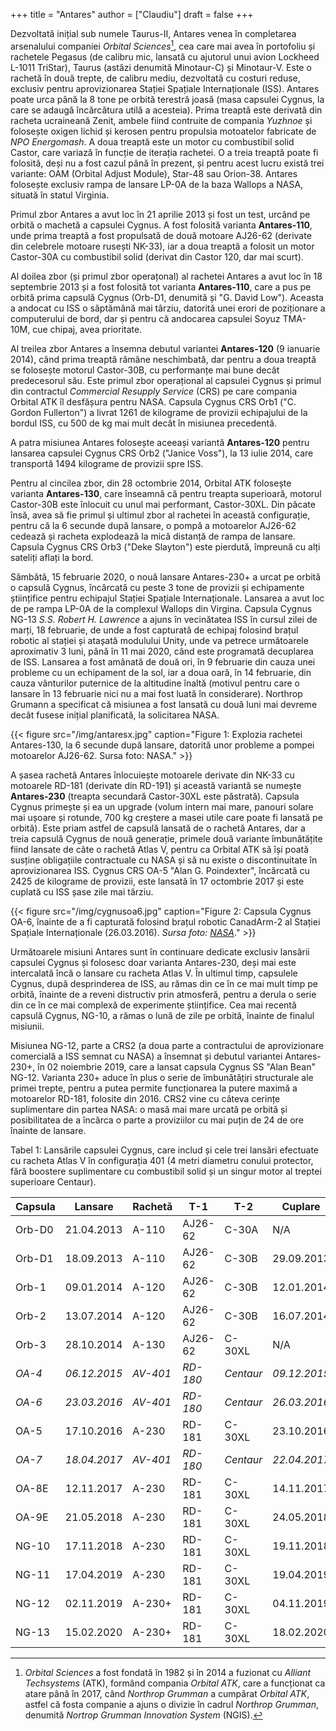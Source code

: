+++
title = "Antares"
author = ["Claudiu"]
draft = false
+++

Dezvoltată inițial sub numele Taurus-II, Antares venea în completarea arsenalului companiei _Orbital Sciences_[^fn:1], cea care mai avea în portofoliu și rachetele Pegasus (de calibru mic, lansată cu ajutorul unui avion Lockheed L-1011 TriStar), Taurus (astăzi denumită Minotaur-C) și Minotaur-V. Este o rachetă în două trepte, de calibru mediu, dezvoltată cu costuri reduse, exclusiv pentru aprovizionarea Stației Spațiale Internaționale (ISS). Antares poate urca până la 8 tone pe orbită terestră joasă (masa capsulei Cygnus, la care se adaugă încărcătura utilă a acesteia). Prima treaptă este derivată din racheta ucraineană Zenit, ambele fiind contruite de compania _Yuzhnoe_ și folosește oxigen lichid și kerosen pentru propulsia motoatelor fabricate de _NPO Energomash_. A doua treaptă este un motor cu combustibil solid Castor, care variază în funcție de iterația rachetei. O a treia treaptă poate fi folosită, deși nu a fost cazul până în prezent, și pentru acest lucru există trei variante: OAM (Orbital Adjust Module), Star-48 sau Orion-38. Antares folosește exclusiv rampa de lansare LP-0A de la baza Wallops a NASA, situată în statul Virginia.

Primul zbor Antares a avut loc în 21 aprilie 2013 și fost un test, urcând pe orbită o machetă a capsulei Cygnus. A fost folosită varianta **Antares-110**, unde prima treaptă a fost propulsată de două motoare AJ26-62 (derivate din celebrele motoare rusești NK-33), iar a doua treaptă a folosit un motor Castor-30A cu combustibil solid (derivat din Castor 120, dar mai scurt).

Al doilea zbor (și primul zbor operațonal) al rachetei Antares a avut loc în 18 septembrie 2013 și a fost folosită tot varianta **Antares-110**, care a pus pe orbită prima capsulă Cygnus (Orb-D1, denumită și "G. David Low"). Aceasta a andocat cu ISS o săptămână mai târziu, datorită unei erori de poziționare a computerului de bord, dar și pentru că andocarea capsulei Soyuz TMA-10M, cue chipaj, avea prioritate.

Al treilea zbor Antares a însemna debutul variantei **Antares-120** (9 ianuarie 2014), când prima treaptă rămâne neschimbată, dar pentru a doua treaptă se folosește motorul Castor-30B, cu performanțe mai bune decât predecesorul său. Este primul zbor operațional al capsulei Cygnus și primul din contractul _Commercial Resupply Service_ (CRS) pe care compania Orbital ATK îl desfășura pentru NASA. Capsula Cygnus CRS Orb1 ("C. Gordon Fullerton") a livrat 1261 de kilograme de provizii echipajului de la bordul ISS, cu 500 de kg mai mult decât în misiunea precedentă.

A patra misiunea Antares folosește aceeași variantă **Antares-120** pentru lansarea capsulei Cygnus CRS Orb2 ("Janice Voss"), la 13 iulie 2014, care transportă 1494 kilograme de provizii spre ISS.

Pentru al cincilea zbor, din 28 octombrie 2014, Orbital ATK folosește varianta **Antares-130**, care înseamnă că pentru treapta superioară, motorul Castor-30B este înlocuit cu unul mai performant, Castor-30XL. Din păcate însă, avea să fie primul și ultimul zbor al rachetei în această configurație, pentru că la 6 secunde după lansare, o pompă a motoarelor AJ26-62 cedează și racheta explodează la mică distanță de rampa de lansare. Capsula Cygnus CRS Orb3 ("Deke Slayton") este pierdută, împreună cu alți sateliți aflați la bord.

Sâmbătă, 15 februarie 2020, o nouă lansare Antares-230+ a urcat pe orbită o capsulă Cygnus, încărcată cu peste 3 tone de provizii și echipamente științifice pentru echipajul Stației Spațiale Internaționale. Lansarea a avut loc de pe rampa LP-0A de la complexul Wallops din Virgina. Capsula Cygnus NG-13 _S.S. Robert H. Lawrence_ a ajuns în vecinătatea ISS în cursul zilei de marți, 18 februarie, de unde a fost capturată de echipaj folosind brațul robotic al stației și atașată modulului Unity, unde va petrece următoarele aproximativ 3 luni, până în 11 mai 2020, când este programată decuplarea de ISS. Lansarea a fost amânată de două ori, în 9 februarie din cauza unei probleme cu un echipament de la sol, iar a doua oară, în 14 februarie, din cauza vânturilor puternice de la altitudine înaltă (motivul pentru care o lansare în 13 februarie nici nu a mai fost luată în considerare). Northrop Grumann a specificat că misiunea a fost lansată cu două luni mai devreme decât fusese inițial planificată, la solicitarea NASA.

{{< figure src="/img/antaresx.jpg" caption="Figure 1: Explozia rachetei Antares-130, la 6 secunde după lansare, datorită unor probleme a pompei motoarelor AJ26-62. Sursa foto: NASA." >}}

A șasea rachetă Antares înlocuiește motoarele derivate din NK-33 cu motoarele RD-181 (derivate din RD-191) și această variantă se numește **Antares-230** (treapta secundară Castor-30XL este păstrată). Capsula Cygnus primește și ea un upgrade (volum intern mai mare, panouri solare mai ușoare și rotunde, 700 kg creștere a masei utile care poate fi lansată pe orbită). Este priam astfel de capsulă lansată de o rachetă Antares, dar a treia capsulă Cygnus de nouă generație, primele două variante îmbunătățite fiind lansate de câte o rachetă Atlas V, pentru ca Orbital ATK să își poată susține obligațiile contractuale cu NASA și să nu existe o discontinuitate în aprovizionarea ISS. Cygnus CRS OA-5 "Alan G. Poindexter", încărcată cu 2425 de kilograme de provizii, este lansată în 17 octombrie 2017 și este cuplată cu ISS șase zile mai târziu.

{{< figure src="/img/cygnusoa6.jpg" caption="Figure 2: Capsula Cygnus OA-6, înainte de a fi capturată folosind brațul robotic CanadArm-2 al Stației Spațiale Internaționale (26.03.2016). _Sursa foto: [NASA](https://www.flickr.com/photos/nasa2explore/26099981645/)_." >}}

Următoarele misiuni Antares sunt în continuare dedicate exclusiv lansării capsulei Cygnus și folosesc doar varianta Antares-230, deși mai este intercalată încă o lansare cu racheta Atlas V. În ultimul timp, capsulele Cygnus, după desprinderea de ISS, au rămas din ce în ce mai mult timp pe orbită, înainte de a reveni distructiv prin atmosferă, pentru a derula o serie din ce în ce mai complexă de experimente științifice. Cea mai recentă capsulă Cygnus, NG-10, a rămas o lună de zile pe orbită, înainte de finalul misiunii.

Misiunea NG-12, parte a CRS2 (a doua parte a contractului de aprovizionare comercială a ISS semnat cu NASA) a însemnat și debutul variantei Antares-230+, în 02 noiembrie 2019, care a lansat capsula Cygnus SS "Alan Bean" NG-12. Varianta 230+ aduce în plus o serie de îmbunătățiri structurale ale primei trepte, pentru a putea permite funcționarea la putere maximă a motoarelor RD-181, folosite din 2016. CRS2 vine cu câteva cerințe suplimentare din partea NASA: o masă mai mare urcată pe orbită și posibilitatea de a încărca o parte a proviziilor cu mai puțin de 24 de ore înainte de lansare.

<div class="table-caption">
  <span class="table-number">Tabel 1</span>:
  Lansările capsulei Cygnus, care includ și cele trei lansări efectuate cu racheta Atlas V în configurația 401 (4 metri diametru conului protector, fără boostere suplimentare cu combustibil solid și un singur motor al treptei superioare Centaur).
</div>

| Capsula | Lansare      | Rachetă  | T-1      | T-2       | Cuplare      | Masă(kg) | Decuplare    | Deorbitare   | Modul   | Obs     |
|---------|--------------|----------|----------|-----------|--------------|----------|--------------|--------------|---------|---------|
| Orb-D0  | 21.04.2013   | A-110    | AJ26-62  | C-30A     | N/A          | N/A      | N/A          | 10.05.2013   | N/A     | Succ.   |
| Orb-D1  | 18.09.2013   | A-110    | AJ26-62  | C-30B     | 29.09.2013   | 589      | 22.10.2013   | 23.10.2013   | Harmony | Succ.   |
| Orb-1   | 09.01.2014   | A-120    | AJ26-62  | C-30B     | 12.01.2014   | 1260     | 18.02.2013   | 19.02.2013   | Harmony | Succ.   |
| Orb-2   | 13.07.2014   | A-120    | AJ26-62  | C-30B     | 16.07.2014   | 1494     | 15.08.2014   | 17.08.2014   | Harmony | Succ.   |
| Orb-3   | 28.10.2014   | A-130    | AJ26-62  | C-30XL    | N/A          | 2215     | N/A          | N/A          | N/A     | Eșec    |
| _OA-4_  | _06.12.2015_ | _AV-401_ | _RD-180_ | _Centaur_ | _09.12.2015_ | _3514_   | _19.02.2016_ | _20.02.2016_ | Unity   | _Succ._ |
| _OA-6_  | _23.03.2016_ | _AV-401_ | _RD-180_ | _Centaur_ | _26.03.2016_ | _3519_   | _14.06.2016_ | _22.06.2016_ | Unity   | _Succ._ |
| OA-5    | 17.10.2016   | A-230    | RD-181   | C-30XL    | 23.10.2016   | 2342     | 21.11.2016   | 27.11.2016   | Unity   | Succ.   |
| _OA-7_  | _18.04.2017_ | _AV-401_ | _RD-180_ | _Centaur_ | _22.04.2017_ | _3376_   | _04.06.2017_ | _11.06.2017_ | Unity   | _Succ._ |
| OA-8E   | 12.11.2017   | A-230    | RD-181   | C-30XL    | 14.11.2017   | 3338     | 05.12.2017   | 18.12.2017   | Unity   | Succ.   |
| OA-9E   | 21.05.2018   | A-230    | RD-181   | C-30XL    | 24.05.2018   | 3350     | 15.07.2018   | 30.07.2018   | Unity   | Succ.   |
| NG-10   | 17.11.2018   | A-230    | RD-181   | C-30XL    | 19.11.2018   | 3350     | 08.02.2018   | 25.02.2019   | Unity   | Succ.   |
| NG-11   | 17.04.2019   | A-230    | RD-181   | C-30XL    | 19.04.2019   | 3436     | 06.08.2019   | 06.09.2019   | Unity   | Succ.   |
| NG-12   | 02.11.2019   | A-230+   | RD-181   | C-30XL    | 04.11.2019   | 3750     | 31.01.2020   |              | Unity   | Succ.   |
| NG-13   | 15.02.2020   | A-230+   | RD-181   | C-30XL    | 18.02.2020   | 3377     | 11.05.2020   |              | Unity   | Succ.   |

[^fn:1]: _Orbital Sciences_ a fost fondată în 1982 și în 2014 a fuzionat cu _Alliant Techsystems_ (ATK), formând compania _Orbital ATK_, care a funcționat ca atare până în 2017, când _Northrop Grumman_ a cumpărat _Orbital ATK_, astfel că fosta companie a ajuns o divizie în cadrul _Northrop Grumman_, denumită _Nortrop Grumman Innovation System_ (NGIS).